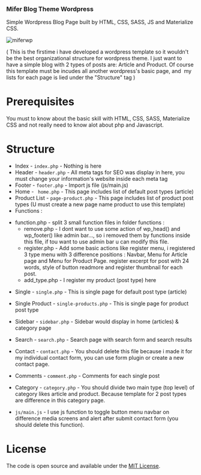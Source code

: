### Mifer Blog Theme Wordpress

Simple Wordpress Blog Page built by HTML, CSS, SASS, JS and Materialize CSS.

![miferwp](https://i.imgur.com/6pjtABK.jpg)

( This is the firstime i have developed a wordpress template so it wouldn't
 be the best organizational structure for wordpress theme.
 I just want to have a simple blog with 2 types of posts are: Article and Product.
 Of course this template must be incudes all another wordpress's basic page,
 and  my lists for each page is lied under the "Structure" tag )

# Prerequisites

You must to know about the basic skill with HTML, CSS, SASS, Materialize CSS
and not really need to know alot about php and Javascript.

# Structure

* Index - `index.php` - Nothing is here
* Header - `header.php` - All meta tags for SEO was display in here, you must change your information's website inside each meta tag
* Footer - `footer.php` - Import js file (js/main.js)
* Home - ` home.php` - This page includes list of default post types (article)
* Product List - `page-product.php` - This page includes list of product post types (U must create a new page name product to use this template)
* Functions :
- function.php - split 3 small function files in folder functions :
  + remove.php - I dont want to use some action of wp_head() and wp_footer() like admin bar...,
  so i removed them by functions inside this file, if tou want to use admin bar u can modify this file.
  + register.php - Add some basic actions like register menu, i registered 3 type menu with 3 difference positions : Navbar, Menu for Article page and Menu for Product Page.
  register excerpt for post with 24 words, style of button readmore and register thumbnail for each post.
  + add_type.php - I register my product (post type) here
* Single - `single.php` - This is single page for default post type (article)
* Single Product - `single-products.php` - This is single page for product post type
* Sidebar - `sidebar.php` - Sidebar would display in home (articles) & category page
* Search - `search.php` - Search page with search form and search results
* Contact - `contact.php` - You should delete this file because i made it for my individual contact form, you can use form plugin or create a new contact page.
* Comments - `comment.php` - Comments for each single post
* Category - `category.php` - You should divide two main type (top level) of category likes article and product. Because template for 2 post types are difference in this category page.

* `js/main.js` - I use js function to toggle button menu navbar on difference media screens and alert after submit contact form (you should delete this function).

# License

The code is open source and available under the [MIT License](LICENSE.md).
